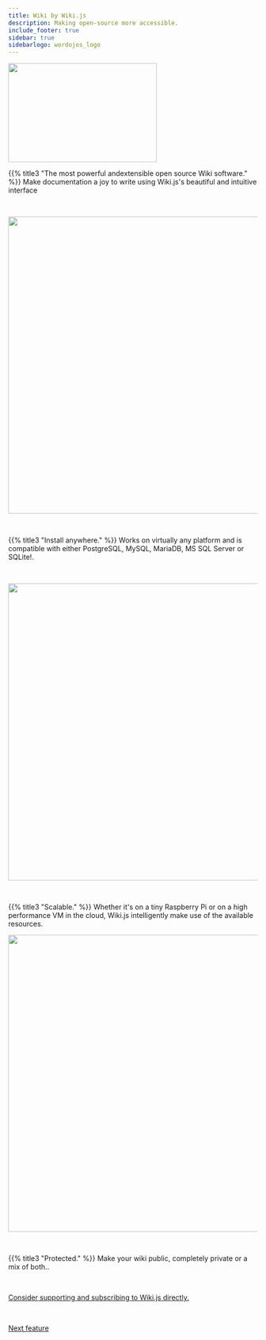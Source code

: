 ```yaml
---
title: Wiki by Wiki.js
description: Making open-source more accessible.
include_footer: true
sidebar: true
sidebarlogo: wordojos_logo
---
```

<img src="https://workmates.live/wp-content/uploads/2022/11/wikijs.png" 
     width="300" 
     height="200" />

{{% title3 "The most powerful andextensible open source Wiki software." %}}
Make documentation a joy to write
using Wiki.js's beautiful and intuitive interface

<br>

<img src="/uploads/w1.png" 
     width="600" 
     height="600" />

<br>   

{{% title3 "Install anywhere." %}}
Works on virtually any platform and is compatible with either PostgreSQL, MySQL, MariaDB, MS SQL Server or SQLite!.

<br>

<img src="/uploads/wa1.png" 
     width="600" 
     height="600" />

<br>  

{{% title3 "Scalable." %}}
Whether it's on a tiny Raspberry Pi or on a high performance VM in the cloud, Wiki.js intelligently make use of the available resources.
<br>

<img src="/uploads/wikijs.png" 
     width="600" 
     height="600" />

<br>

{{% title3 "Protected." %}}
Make your wiki public, completely private or a mix of both..



 <br>

 <a href="https://js.wiki/">Consider supporting and subscribing to Wiki.js directly.</a> 

 <br>


 <a href="https://workdojos.com/features/passwords">Next feature</a> 


